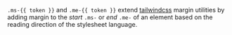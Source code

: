 `.ms-{{ token }}` and `.me-{{ token }}` extend [tailwindcss](https://tailwindcss.com/docs/margin/#app
) margin utilities by adding margin to the *start* `.ms-` or *end* `.me-` of an element based on the reading direction of the stylesheet language.
